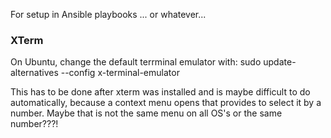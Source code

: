 For setup in Ansible playbooks ... or whatever...

### XTerm
On Ubuntu, change the default terrminal emulator with:
sudo update-alternatives  --config x-terminal-emulator

This has to be done after xterm was installed and is maybe difficult to do automatically, because a context menu opens that provides to select it by a number.
Maybe that is not the same menu on all OS's or the same number???!